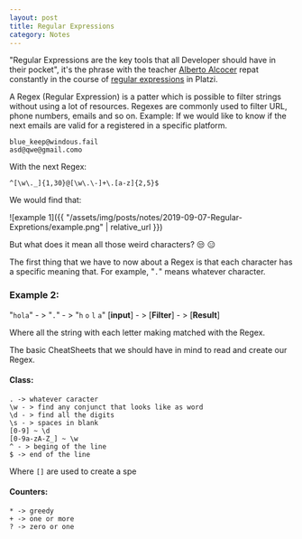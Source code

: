 ```yaml
---
layout: post
title: Regular Expressions
category: Notes
---
```


"Regular Expressions are the key tools that all Developer should have in their pocket", it's the phrase with the teacher [Alberto Alcocer](https://twitter.com/beco) repat constantly in the course of [regular expressions](https://platzi.com/clases/expresiones-regulares/) in Platzi.

A Regex (Regular Expression) is a patter which is possible to filter strings without using a lot of resources. Regexes are commonly used to filter URL, phone numbers, emails and so on.
Example:
If we would like to know if the next emails are valid for a registered in a specific platform.
```
blue_keep@windous.fail
asd@qwe@gmail.como
```
With the next Regex:
```
^[\w\._]{1,30}@[\w\.\-]+\.[a-z]{2,5}$
```
We would find that:

![example 1]({{ "/assets/img/posts/notes/2019-09-07-Regular-Expretions/example.png" | relative_url }})

But what does it mean all those weird characters? :unamused: :expressionless:

The first thing that we have to now about a Regex is that each character has a specific meaning that. For example, "`.`" means whatever character.
### Example 2:

"`hola`" - >  "`.`" - >  "`h` `o` `l` `a`"
[**input**] - > [**Filter**] - > [**Result**] 


Where all the string with each letter making matched with the Regex.

The basic CheatSheets that we should have in mind to read and create our Regex.

#### Class:
```
. -> whatever caracter
\w - > find any conjunct that looks like as word
\d - > find all the digits
\s - > spaces in blank
[0-9] ~ \d
[0-9a-zA-Z_] ~ \w
^ - > beging of the line
$ -> end of the line
```
Where `[]` are used to create a spe
#### Counters:
```
* -> greedy
+ -> one or more
? -> zero or one
```
<!--stackedit_data:
eyJoaXN0b3J5IjpbLTEwODAyOTI1MSwtNTA3Njk2ODA3LDYxMT
M2MzAwNywtMzYwNjg2Nzg1LC0xMjA4MzIyOTAzLDc4OTAzMjgs
MzEwODM0NDc5LDQxOTYwNDYzLDE4OTgzNTQ5ODcsODI0OTY3MT
gwLC0zNTM2OTU0OTUsLTYwNTExOTEwNF19
-->
